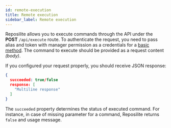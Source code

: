```yaml
---
id: remote-execution
title: Remote execution
sidebar_label: Remote execution
---
```


Reposilite allows you to execute commands through the API under the **POST** `/api/execute` route. 
To authenticate the request, you need to pass alias and token with manager permission as a credentials for a [basic method](https://en.wikipedia.org/wiki/Basic_access_authentication). The command to execute should be provided as a request content _(body)_.

If you configured your request properly, you should receive JSON response:

```json
{
  succeeded: true/false
  response: [
    "Multiline response"
  ]
}
```

The `succeeded` property determines the status of executed command.
For instance, in case of missing parameter for a command, 
Reposilite returns `false` and usage message.